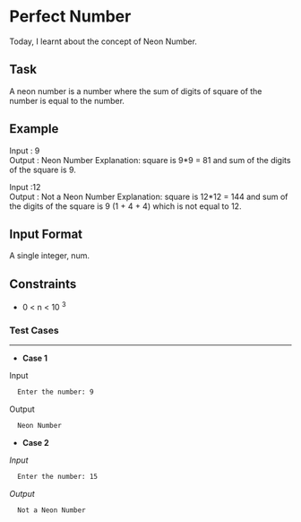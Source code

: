 # Perfect Number

Today, I learnt about the concept of Neon Number.

## Task
A neon number is a number where the sum of digits of square of the number is equal to the number.

## Example

Input : 9 <br>
Output : Neon Number
Explanation: square is 9*9 = 81 and 
sum of the digits of the square is 9.

Input :12 <br>
Output : Not a Neon Number
Explanation: square is 12*12 = 144 and 
sum of the digits of the square is 9 (1 + 4 + 4) which is not equal to 12.
  

## Input Format
  A single integer, num.

## Constraints
  * 0 < n < 10 <sup>3</sup>
  
### Test Cases
_ _ _ _

* **Case 1**

Input
```bash
  Enter the number: 9
```
Output
```bash
  Neon Number
```


* **Case 2**

_Input_
```zsh
  Enter the number: 15
```

_Output_

```bash
  Not a Neon Number
```
